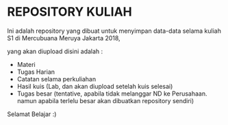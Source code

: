 # REPOSITORY KULIAH

Ini adalah repository yang dibuat untuk menyimpan data-data selama kuliah S1 di Mercubuana Meruya Jakarta 2018,

yang akan diupload disini adalah :

- Materi
- Tugas Harian
- Catatan selama perkuliahan
- Hasil kuis (Lab, dan akan diupload setelah kuis selesai)
- Tugas besar (tentative, apabila tidak melanggar ND ke Perusahaan. namun apabila terlelu besar akan dibuatkan repository sendiri)

Selamat Belajar :)